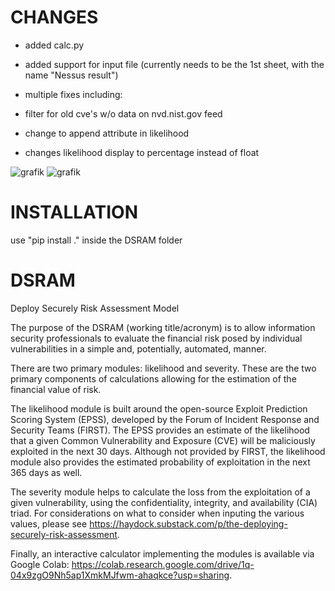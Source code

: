 # CHANGES
- added calc.py

- added support for input file (currently needs to be the 1st sheet, with the name "Nessus result")

- multiple fixes including:
 - filter for old cve's w/o data on nvd.nist.gov feed
 - change to append attribute in likelihood

- changes likelihood display to percentage instead of float

![grafik](https://github.com/f0xg0d/DSRAM/assets/13192426/4f95af4f-4e34-4ad1-9bc0-a61039933f46)
![grafik](https://github.com/f0xg0d/DSRAM/assets/13192426/2bc87dc8-5122-4ae8-b030-fc3c4c036678)

# INSTALLATION
use "pip install ." inside the DSRAM folder

# DSRAM
Deploy Securely Risk Assessment Model

The purpose of the DSRAM (working title/acronym) is to allow information security professionals to evaluate the financial risk posed by individual vulnerabilities in a simple and, potentially, automated, manner.

There are two primary modules: likelihood and severity. These are the two primary components of calculations allowing for the estimation of the financial value of risk.

The likelihood module is built around the open-source Exploit Prediction Scoring System (EPSS), developed by the Forum of Incident Response and Security Teams (FIRST). The EPSS provides an estimate of the likelihood that a given Common Vulnerability and Exposure (CVE) will be maliciously exploited in the next 30 days. Although not provided by FIRST, the likelihood module also provides the estimated probability of exploitation in the next 365 days as well.

The severity module helps to calculate the loss from the exploitation of a given vulnerability, using the confidentiality, integrity, and availability (CIA) triad. For considerations on what to consider when inputing the various values, please see https://haydock.substack.com/p/the-deploying-securely-risk-assessment.

Finally, an interactive calculator implementing the modules is available via Google Colab: https://colab.research.google.com/drive/1q-04x9zgO9Nh5ap1XmkMJfwm-ahaqkce?usp=sharing.
